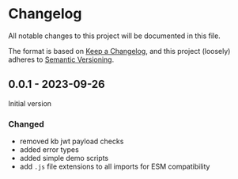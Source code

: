 # Changelog

All notable changes to this project will be documented in this file.

The format is based on [Keep a Changelog](https://keepachangelog.com/en/1.0.0/),
and this project (loosely) adheres to [Semantic Versioning](https://semver.org/spec/v2.0.0.html).

## 0.0.1 - 2023-09-26

Initial version

### Changed
- removed kb jwt payload checks
- added error types
- added simple demo scripts
- add `.js` file extensions to all imports for ESM compatibility